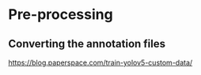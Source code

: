 # Pre-processing
## Converting the annotation files
https://blog.paperspace.com/train-yolov5-custom-data/
